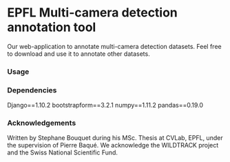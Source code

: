 # EPFL Multi-camera detection annotation tool
Our web-application to annotate multi-camera detection datasets. Feel free to download and use it to annotate other datasets.

### Usage

### Dependencies
Django==1.10.2
bootstrapform==3.2.1
numpy==1.11.2
pandas==0.19.0

### Acknowledgements
Written by Stephane Bouquet during his MSc. Thesis at CVLab, EPFL, under the supervision of Pierre Baqué.
We acknowledge the WILDTRACK project and the Swiss National Scientific Fund.

